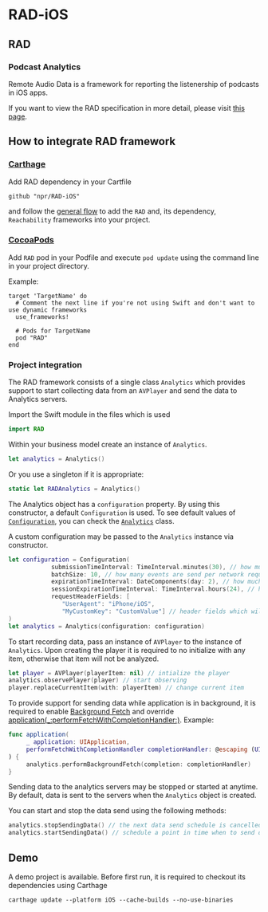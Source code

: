 # RAD-iOS

## RAD 

### Podcast Analytics

Remote Audio Data is a framework for reporting the listenership of podcasts in iOS apps.

If you want to view the RAD specification in more detail, please visit [this page](https://docs.google.com/document/d/14W1M3RaNfv-3mzY0paTs1A_uZ5fITSvWbpMbIikdHxk).

## How to integrate RAD framework

### [Carthage](https://github.com/Carthage/Carthage)

Add RAD dependency in your Cartfile
```
github "npr/RAD-iOS"
```
and follow the [general flow](https://github.com/Carthage/Carthage#if-youre-building-for-ios-tvos-or-watchos) to add the `RAD` and, its dependency, `Reachability` frameworks into your project.

### [CocoaPods](https://cocoapods.org)

Add `RAD` pod in your Podfile and execute `pod update` using the command line in your project directory.

Example:
```
target 'TargetName' do
  # Comment the next line if you're not using Swift and don't want to use dynamic frameworks
  use_frameworks!

  # Pods for TargetName
  pod "RAD"
end
```

### Project integration

The RAD framework consists of a single class `Analytics` which provides support to start collecting data from an `AVPlayer` and send the data to Analytics servers.

Import the Swift module in the files which is used
```swift
import RAD
```

Within your business model create an instance of `Analytics`.
```swift
let analytics = Analytics()
```
Or you use a singleton if it is appropriate:
```swift
static let RADAnalytics = Analytics()
```
The Analytics object has a `configuration` property. By using this constructor, a default `Configuration` is used.
To see default values of [`Configuration`](RAD/RAD/Model/Entities/Configuration.swift), you can check the [`Analytics`](RAD/RAD/Analytics.swift) class.

A custom configuration may be passed to the `Analytics` instance via constructor.
```swift
let configuration = Configuration(
            submissionTimeInterval: TimeInterval.minutes(30), // how much time to wait until the stored events in the local storage are sent to analyics servers
            batchSize: 10, // how many events are send per network request
            expirationTimeInterval: DateComponents(day: 2), // how much time is an event valid
            sessionExpirationTimeInterval: TimeInterval.hours(24), // how much time is a session identifier active
            requestHeaderFields: [
               "UserAgent": "iPhone/iOS",
               "MyCustomKey": "CustomValue"] // header fields which will be added on each network request
)
let analytics = Analytics(configuration: configuration)
```

To start recording data, pass an instance of `AVPlayer` to the instance of `Analytics`. Upon creating the player it is required to no initialize with any item, otherwise that item will not be analyzed.
```swift
let player = AVPlayer(playerItem: nil) // intialize the player
analytics.observePlayer(player) // start observing
player.replaceCurrentItem(with: playerItem) // change current item
```

To provide support for sending data while application is in background, it is required to enable [Background Fetch](https://developer.apple.com/documentation/uikit/core_app/managing_your_app_s_life_cycle/preparing_your_app_to_run_in_the_background/updating_your_app_with_background_app_refresh) and override [application(\_:performFetchWithCompletionHandler:)](). Example:
```swift
func application(
     _ application: UIApplication,
     performFetchWithCompletionHandler completionHandler: @escaping (UIBackgroundFetchResult) -> Void
) {
     analytics.performBackgroundFetch(completion: completionHandler)
}
```

Sending data to the analytics servers may be stopped or started at anytime. By default, data is sent to the servers when the `Analytics` object is created. 

You can start and stop the data send using the following methods:
```swift
analytics.stopSendingData() // the next data send schedule is cancelled and data is not send to servers anymore
analytics.startSendingData() // schedule a point in time when to send data to servers based on configuration
```

## Demo

A demo project is available. Before first run, it is required to checkout its dependencies using Carthage
```
carthage update --platform iOS --cache-builds --no-use-binaries
```
